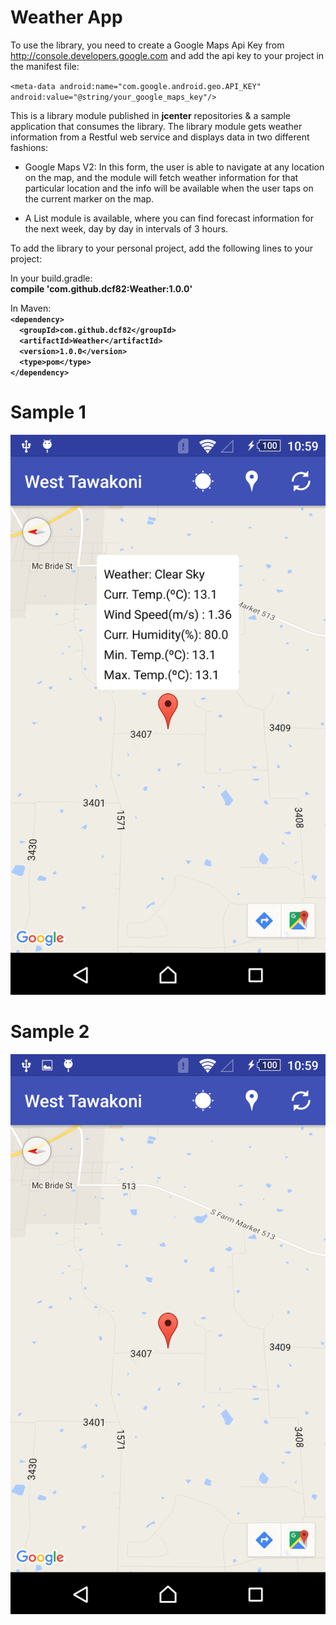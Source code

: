 # Weather App

To use the library, you need to create a Google Maps Api Key from http://console.developers.google.com and add the api key to your project in the manifest file:<br />

`<meta-data
    android:name="com.google.android.geo.API_KEY"
    android:value="@string/your_google_maps_key"/>`<br />
    
This is a library module published in **jcenter** repositories & a sample application that consumes the library. The library module gets weather information from a Restful web service and displays data in two different fashions:

-  Google Maps V2: In this form, the user is able to navigate at any location on the map, and the module will fetch weather information for that particular location and the info will be available when the user taps on the current marker on the map.

- A List module is available, where you can find forecast information for the next week, day by day in intervals of 3 hours.


To add the library to your personal project, add the following lines to your project:

In your build.gradle:<br />
**compile 'com.github.dcf82:Weather:1.0.0'**<br />

In Maven:<br />
**`<dependency>`<br />
`  <groupId>com.github.dcf82</groupId>`<br />
`  <artifactId>Weather</artifactId>`<br />
`  <version>1.0.0</version>`<br />
`  <type>pom</type>`<br />
`</dependency>`<br />**

# Sample 1
![](https://github.com/dcf82/WeatherApp/blob/master/img1.png)

# Sample 2
![](https://github.com/dcf82/WeatherApp/blob/master/img2.png)

